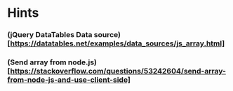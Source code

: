 # Hints

### (jQuery DataTables Data source)[https://datatables.net/examples/data_sources/js_array.html]
### (Send array from node.js)[https://stackoverflow.com/questions/53242604/send-array-from-node-js-and-use-client-side]
